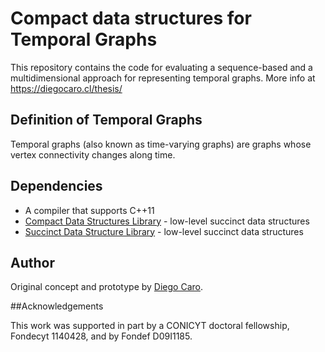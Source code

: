 # Compact data structures for Temporal Graphs

This repository contains the code for evaluating a sequence-based and 
a multidimensional approach for representing temporal graphs.
More info at https://diegocaro.cl/thesis/

## Definition of Temporal Graphs 

Temporal graphs (also known as time-varying graphs) are graphs whose
vertex connectivity changes along time.


## Dependencies

- A compiler that supports C++11
- [Compact Data Structures Library][libcds] - low-level succinct data structures
- [Succinct Data Structure Library][sdsl-lite] - low-level succinct data structures 


## Author
Original concept and prototype by [Diego Caro][diegocaro].

##Acknowledgements

This work was supported in part by a CONICYT doctoral fellowship, Fondecyt 1140428, and by Fondef D09I1185.

[libcds]: https://github.com/fclaude/libcds
[sdsl-lite]: https://github.com/simongog/sdsl-lite
[diegocaro]: https://github.com/diegocaro